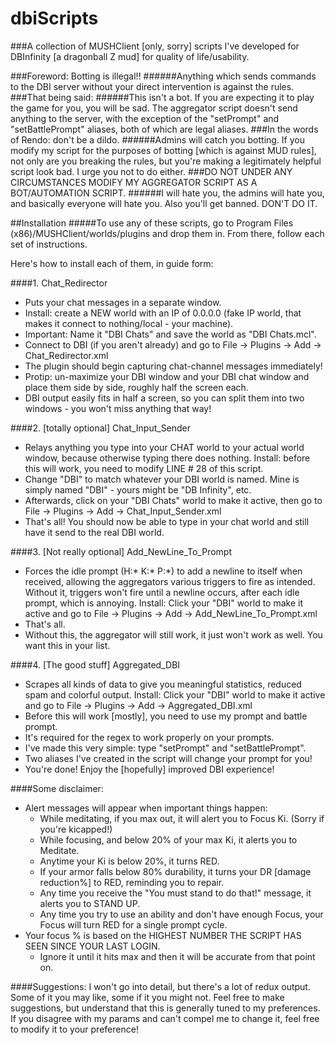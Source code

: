 # dbiScripts
###A collection of MUSHClient [only, sorry] scripts I've developed for DBInfinity [a dragonball Z mud] for quality of life/usability.

###Foreword: Botting is illegal!!
######Anything which sends commands to the DBI server without your direct intervention is against the rules.
###That being said:
######This isn't a bot. If you are expecting it to play the game for you, you will be sad. The aggregator script doesn't send anything to the server, with the exception of the "setPrompt" and "setBattlePrompt" aliases, both of which are legal aliases.
###In the words of Rendo: don't be a dildo.
######Admins will catch you botting. If you modify my script for the purposes of botting [which is against MUD rules], not only are you breaking the rules, but you're making a legitimately helpful script look bad. I urge you not to do either.
###DO NOT UNDER ANY CIRCUMSTANCES MODIFY MY AGGREGATOR SCRIPT AS A BOT/AUTOMATION SCRIPT. 
######I will hate you, the admins will hate you, and basically everyone will hate you. Also you'll get banned. DON'T DO IT.

##Installation
#####To use any of these scripts, go to Program Files (x86)/MUSHClient/worlds/plugins and drop them in. From there, follow each set of instructions.

Here's how to install each of them, in guide form:

####1. Chat_Redirector 
  * Puts your chat messages in a separate window.
  * Install: create a NEW world with an IP of 0.0.0.0 (fake IP world, that makes it connect to nothing/local - your machine).
  * Important: Name it "DBI Chats" and save the world as "DBI Chats.mcl".
  * Connect to DBI (if you aren't already) and go to File -> Plugins -> Add -> Chat_Redirector.xml
  * The plugin should begin capturing chat-channel messages immediately!
  * Protip: un-maximize your DBI window and your DBI chat window and place them side by side, roughly half the screen each.
  * DBI output easily fits in half a screen, so you can split them into two windows - you won't miss anything that way!

####2. [totally optional] Chat_Input_Sender
  * Relays anything you type into your CHAT world to your actual world window, because otherwise typing there does nothing.
Install: before this will work, you need to modify LINE # 28 of this script. 
  * Change "DBI" to match whatever your DBI world is named. Mine is simply named "DBI" - yours might be "DB Infinity", etc.
  * Afterwards, click on your "DBI Chats" world to make it active, then go to File -> Plugins -> Add -> Chat_Input_Sender.xml
  * That's all! You should now be able to type in your chat world and still have it send to the real DBI world.

####3. [Not really optional] Add_NewLine_To_Prompt
  * Forces the idle prompt (H:* K:* P:*) to add a newline to itself when received, allowing the aggregators various triggers to fire as intended. Without it, triggers won't fire until a newline occurs, after each idle prompt, which is annoying.
Install: Click your "DBI" world to make it active and go to File -> Plugins -> Add -> Add_NewLine_To_Prompt.xml
  * That's all.
  * Without this, the aggregator will still work, it just won't work as well. You want this in your list.

####4. [The good stuff] Aggregated_DBI
  * Scrapes all kinds of data to give you meaningful statistics, reduced spam and colorful output.
Install: Click your "DBI" world to make it active and go to File -> Plugins -> Add -> Aggregated_DBI.xml
  * Before this will work [mostly], you need to use my prompt and battle prompt. 
  * It's required for the regex to work properly on your prompts.
  * I've made this very simple: type "setPrompt" and "setBattlePrompt".
  * Two aliases I've created in the script will change your prompt for you!
  * You're done! Enjoy the [hopefully] improved DBI experience!

####Some disclaimer:
  * Alert messages will appear when important things happen:
    * While meditating, if you max out, it will alert you to Focus Ki. (Sorry if you're kicapped!)
    * While focusing, and below 20% of your max Ki, it alerts you to Meditate.
    * Anytime your Ki is below 20%, it turns RED.
    * If your armor falls below 80% durability, it turns your DR [damage reduction%] to RED, reminding you to repair.
    * Any time you receive the "You must stand to do that!" message, it alerts you to STAND UP.
    * Any time you try to use an ability and don't have enough Focus, your Focus will turn RED for a single prompt cycle.
  * Your focus % is based on the HIGHEST NUMBER THE SCRIPT HAS SEEN SINCE YOUR LAST LOGIN.
    * Ignore it until it hits max and then it will be accurate from that point on.

####Suggestions:
I won't go into detail, but there's a lot of redux output. Some of it you may like, some if it you might not. 
Feel free to make suggestions, but understand that this is generally tuned to my preferences.
If you disagree with my params and can't compel me to change it, feel free to modify it to your preference!

